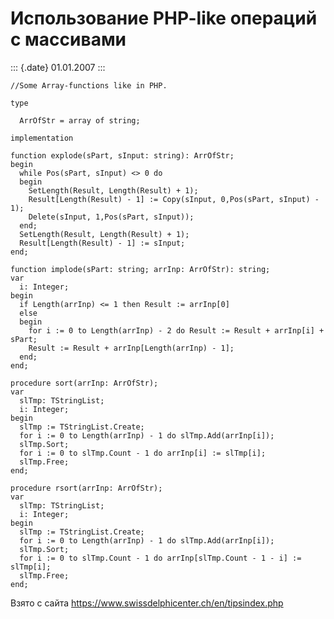 Использование PHP-like операций с массивами
===========================================

::: {.date}
01.01.2007
:::

    //Some Array-functions like in PHP.
     
    type
     
      ArrOfStr = array of string;
     
    implementation
     
    function explode(sPart, sInput: string): ArrOfStr;
    begin
      while Pos(sPart, sInput) <> 0 do 
      begin
        SetLength(Result, Length(Result) + 1);
        Result[Length(Result) - 1] := Copy(sInput, 0,Pos(sPart, sInput) - 1);
        Delete(sInput, 1,Pos(sPart, sInput));
      end;
      SetLength(Result, Length(Result) + 1);
      Result[Length(Result) - 1] := sInput;
    end;
     
    function implode(sPart: string; arrInp: ArrOfStr): string;
    var 
      i: Integer;
    begin
      if Length(arrInp) <= 1 then Result := arrInp[0]
      else 
      begin
        for i := 0 to Length(arrInp) - 2 do Result := Result + arrInp[i] + sPart;
        Result := Result + arrInp[Length(arrInp) - 1];
      end;
    end;
     
    procedure sort(arrInp: ArrOfStr);
    var 
      slTmp: TStringList; 
      i: Integer;
    begin
      slTmp := TStringList.Create;
      for i := 0 to Length(arrInp) - 1 do slTmp.Add(arrInp[i]);
      slTmp.Sort;
      for i := 0 to slTmp.Count - 1 do arrInp[i] := slTmp[i];
      slTmp.Free;
    end;
     
    procedure rsort(arrInp: ArrOfStr);
    var 
      slTmp: TStringList; 
      i: Integer;
    begin
      slTmp := TStringList.Create;
      for i := 0 to Length(arrInp) - 1 do slTmp.Add(arrInp[i]);
      slTmp.Sort;
      for i := 0 to slTmp.Count - 1 do arrInp[slTmp.Count - 1 - i] := slTmp[i];
      slTmp.Free;
    end;

Взято с сайта <https://www.swissdelphicenter.ch/en/tipsindex.php>
